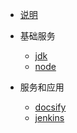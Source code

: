 - [说明](linux/README.md)
- 基础服务
  - [jdk](linux/jdk.md)
  - [node](linux/node.md)

- 服务和应用
  - [docsify](linux/docsify.md)
  - [jenkins](linux/Jenkins.md)



